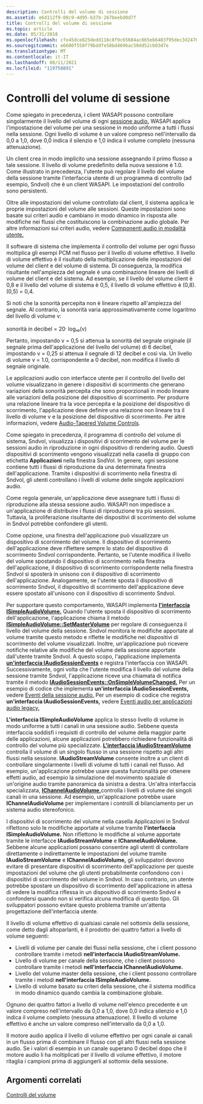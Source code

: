```yaml
---
description: Controlli del volume di sessione
ms.assetid: e6d112f9-08c9-4d95-b37b-267beebd0d7f
title: Controlli del volume di sessione
ms.topic: article
ms.date: 05/31/2018
ms.openlocfilehash: cfe45dce825dedd116c8f9c65684ac665eb6483f95dec3d247071f66408e8ed2
ms.sourcegitcommit: e6600f550f79bddfe58bd4696ac50dd52cb03d7e
ms.translationtype: MT
ms.contentlocale: it-IT
ms.lasthandoff: 08/11/2021
ms.locfileid: "119758891"
---
```

# <a name="session-volume-controls"></a>Controlli del volume di sessione

Come spiegato in precedenza, i client WASAPI possono controllare singolarmente il livello del volume di ogni [sessione audio.](audio-sessions.md) WASAPI applica l'impostazione del volume per una sessione in modo uniforme a tutti i flussi nella sessione. Ogni livello di volume è un valore compreso nell'intervallo da 0,0 a 1,0, dove 0,0 indica il silenzio e 1,0 indica il volume completo (nessuna attenuazione).

Un client crea in modo implicito una sessione assegnando il primo flusso a tale sessione. Il livello di volume predefinito della nuova sessione è 1.0. Come illustrato in precedenza, l'utente può regolare il livello del volume della sessione tramite l'interfaccia utente di un programma di controllo (ad esempio, Sndvol) che è un client WASAPI. Le impostazioni del controllo sono persistenti.

Oltre alle impostazioni del volume controllato dal client, il sistema applica le proprie impostazioni del volume alle sessioni. Queste impostazioni sono basate sui criteri audio e cambiano in modo dinamico in risposta alle modifiche nei flussi che costituiscono la combinazione audio globale. Per altre informazioni sui criteri audio, vedere [Componenti audio in modalità utente.](user-mode-audio-components.md)

Il software di sistema che implementa il controllo del volume per ogni flusso moltiplica gli esempi PCM nel flusso per il livello di volume effettivo. Il livello di volume effettivo è il risultato della moltiplicazione delle impostazioni del volume del client e del volume di sistema. Di conseguenza, la modifica risultante nell'ampiezza del segnale è una combinazione lineare dei livelli di volume del client e del sistema. Ad esempio, se il livello del volume client è 0,8 e il livello del volume di sistema<sup></sup> è 0,5, il livello di volume effettivo è (0,8). (0,5) = 0,4.

Si noti che la sonorità percepita non è lineare rispetto all'ampiezza del segnale. Al contrario, la sonorità varia approssimativamente come logaritmo del livello di volume v:

sonorità in decibel = 20<sup>.</sup> log₁₀(v)

Pertanto, impostando v = 0,5 si attenua la sonorità del segnale originale (il segnale prima dell'applicazione del livello del volume) di 6 decibel, impostando v = 0,25 si attenua il segnale di 12 decibel e così via. Un livello di volume v = 1.0, corrispondente a 0 decibel, non modifica il livello di segnale originale.

Le applicazioni audio con interfacce utente per il controllo del livello del volume visualizzano in genere i dispositivi di scorrimento che generano variazioni della sonorità percepita che sono proporzionali in modo lineare alle variazioni della posizione del dispositivo di scorrimento. Per produrre una relazione lineare tra la voce percepita e la posizione del dispositivo di scorrimento, l'applicazione deve definire una relazione non lineare tra il livello di volume v e la posizione del dispositivo di scorrimento. Per altre informazioni, vedere [Audio-Tapered Volume Controls](audio-tapered-volume-controls.md).

Come spiegato in precedenza, il programma di controllo del volume di sistema, Sndvol, visualizza i dispositivi di scorrimento del volume per le sessioni audio in riproduzione in ogni dispositivo di rendering audio. Questi dispositivi di scorrimento vengono visualizzati nella casella di gruppo con etichetta **Applicazioni** nella finestra SndVol. In genere, ogni sessione contiene tutti i flussi di riproduzione da una determinata finestra dell'applicazione. Tramite i dispositivi di scorrimento nella finestra di Sndvol, gli utenti controllano i livelli di volume delle singole applicazioni audio.

Come regola generale, un'applicazione deve assegnare tutti i flussi di riproduzione alla stessa sessione audio. WASAPI non impedisce a un'applicazione di distribuire i flussi di riproduzione tra più sessioni. Tuttavia, la proliferazione risultante dei dispositivi di scorrimento del volume in Sndvol potrebbe confondere gli utenti.

Come opzione, una finestra dell'applicazione può visualizzare un dispositivo di scorrimento del volume. Il dispositivo di scorrimento dell'applicazione deve riflettere sempre lo stato del dispositivo di scorrimento Sndvol corrispondente. Pertanto, se l'utente modifica il livello del volume spostando il dispositivo di scorrimento nella finestra dell'applicazione, il dispositivo di scorrimento corrispondente nella finestra Sndvol si sposterà in unisono con il dispositivo di scorrimento dell'applicazione. Analogamente, se l'utente sposta il dispositivo di scorrimento Sndvol, il dispositivo di scorrimento dell'applicazione deve essere spostato all'unisono con il dispositivo di scorrimento Sndvol.

Per supportare questo comportamento, WASAPI implementa [**l'interfaccia ISimpleAudioVolume.**](/windows/desktop/api/Audioclient/nn-audioclient-isimpleaudiovolume) Quando l'utente sposta il dispositivo di scorrimento dell'applicazione, l'applicazione chiama il metodo [**ISimpleAudioVolume::SetMasterVolume**](/windows/desktop/api/Audioclient/nf-audioclient-isimpleaudiovolume-setmastervolume) per regolare di conseguenza il livello del volume della sessione. Sndvol monitora le modifiche apportate al volume tramite questo metodo e riflette le modifiche nei dispositivi di scorrimento del volume visualizzati. Inoltre, un'applicazione può ricevere notifiche relative alle modifiche del volume della sessione apportate dall'utente tramite Sndvol. A questo scopo, l'applicazione implementa [**un'interfaccia IAudioSessionEvents**](/windows/desktop/api/Audiopolicy/nn-audiopolicy-iaudiosessionevents) e registra l'interfaccia con WASAPI. Successivamente, ogni volta che l'utente modifica il livello del volume della sessione tramite Sndvol, l'applicazione riceve una chiamata di notifica tramite il metodo [**IAudioSessionEvents::OnSimpleVolumeChanged.**](/windows/desktop/api/Audiopolicy/nf-audiopolicy-iaudiosessionevents-onsimplevolumechanged) Per un esempio di codice che implementa **un'interfaccia IAudioSessionEvents,** vedere [Eventi della sessione audio.](audio-session-events.md) Per un esempio di codice che registra **un'interfaccia IAudioSessionEvents,** vedere [Eventi audio per applicazioni audio legacy.](audio-events-for-legacy-audio-applications.md)

**L'interfaccia ISimpleAudioVolume** applica lo stesso livello di volume in modo uniforme a tutti i canali in una sessione audio. Sebbene questa interfaccia soddisfi i requisiti di controllo del volume della maggior parte delle applicazioni, alcune applicazioni potrebbero richiedere funzionalità di controllo del volume più specializzate. [**L'interfaccia IAudioStreamVolume**](/windows/desktop/api/Audioclient/nn-audioclient-iaudiostreamvolume) controlla il volume di un singolo flusso in una sessione rispetto agli altri flussi nella sessione. **IAudioStreamVolume** consente inoltre a un client di controllare singolarmente i livelli di volume di tutti i canali nel flusso. Ad esempio, un'applicazione potrebbe usare questa funzionalità per ottenere effetti audio, ad esempio la simulazione del movimento spaziale di un'origine audio tramite panoramica da sinistra a destra. Un'altra interfaccia specializzata, [**IChannelAudioVolume,**](/windows/desktop/api/Audioclient/nn-audioclient-ichannelaudiovolume)controlla i livelli di volume dei singoli canali in una sessione. Ad esempio, un'applicazione potrebbe usare **IChannelAudioVolume** per implementare i controlli di bilanciamento per un sistema audio stereofonico.

I dispositivi di  scorrimento del volume nella casella Applicazioni in Sndvol riflettono solo le modifiche apportate al volume tramite **l'interfaccia ISimpleAudioVolume.** Non riflettono le modifiche al volume apportate tramite le interfacce **IAudioStreamVolume** e **IChannelAudioVolume.** Sebbene alcune applicazioni possano consentire agli utenti di controllare direttamente o indirettamente le impostazioni del volume tramite **IAudioStreamVolume** e **IChannelAudioVolume,** gli sviluppatori devono evitare di presentare dispositivi di scorrimento dell'applicazione per queste impostazioni del volume che gli utenti probabilmente confondono con i dispositivi di scorrimento del volume in Sndvol. In caso contrario, un utente potrebbe spostare un dispositivo di scorrimento dell'applicazione in attesa di vedere la modifica riflessa in un dispositivo di scorrimento Sndvol e confondersi quando non si verifica alcuna modifica di questo tipo. Gli sviluppatori possono evitare questo problema tramite un'attenta progettazione dell'interfaccia utente.

Il livello di volume effettivo di qualsiasi canale nel sottomix della sessione, come detto dagli altoparlanti, è il prodotto dei quattro fattori a livello di volume seguenti:

-   Livelli di volume per canale dei flussi nella sessione, che i client possono controllare tramite i metodi **nell'interfaccia IAudioStreamVolume.**
-   Livello di volume per canale della sessione, che i client possono controllare tramite i metodi **nell'interfaccia IChannelAudioVolume.**
-   Livello del volume master della sessione, che i client possono controllare tramite i metodi **nell'interfaccia ISimpleAudioVolume.**
-   Livello di volume basato su criteri della sessione, che il sistema modifica in modo dinamico quando cambia la combinazione globale.

Ognuno dei quattro fattori a livello di volume nell'elenco precedente è un valore compreso nell'intervallo da 0,0 a 1,0, dove 0,0 indica silenzio e 1,0 indica il volume completo (nessuna attenuazione). Il livello di volume effettivo è anche un valore compreso nell'intervallo da 0,0 a 1,0.

Il motore audio applica il livello di volume effettivo per ogni canale ai canali in un flusso prima di combinare il flusso con gli altri flussi nella sessione audio. Se i valori di esempio in un canale superano 0 decibel dopo che il motore audio li ha moltiplicati per il livello di volume effettivo, il motore ritaglia i campioni prima di aggiungerli al sottomix della sessione.

## <a name="related-topics"></a>Argomenti correlati

<dl> <dt>

[Controlli del volume](volume-controls.md)
</dt> </dl>

 

 



